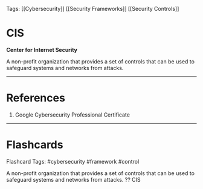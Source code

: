 Tags: [[Cybersecurity]] [[Security Frameworks]] [[Security Controls]]
# CIS

**Center for Internet Security**

A non-profit organization that provides a set of controls that can be used to safeguard systems and networks from attacks.

---
# References

1. Google Cybersecurity Professional Certificate

---
# Flashcards

Flashcard Tags: #cybersecurity #framework #control 

A non-profit organization that provides a set of controls that can be used to safeguard systems and networks from attacks.
??
CIS
<!--SR:!2024-04-29,4,270!2024-04-27,1,210-->